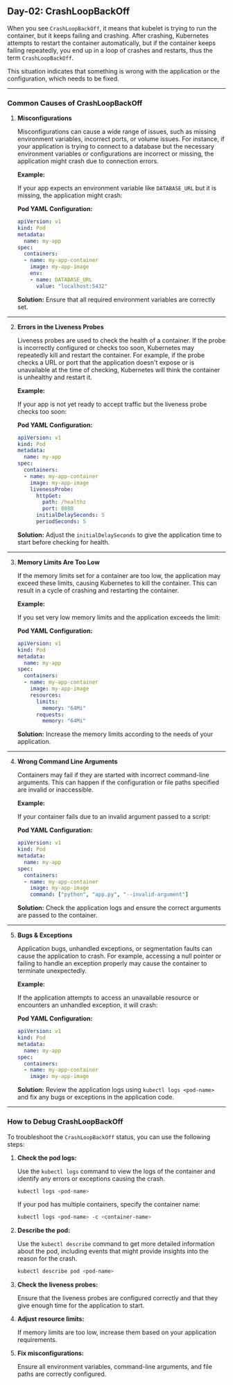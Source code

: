## Day-02: CrashLoopBackOff

When you see `CrashLoopBackOff`, it means that kubelet is trying to run the container, but it keeps failing and crashing. After crashing, Kubernetes attempts to restart the container automatically, but if the container keeps failing repeatedly, you end up in a loop of crashes and restarts, thus the term `CrashLoopBackOff`.

This situation indicates that something is wrong with the application or the configuration, which needs to be fixed.

---

### **Common Causes of CrashLoopBackOff**

1. **Misconfigurations**

   Misconfigurations can cause a wide range of issues, such as missing environment variables, incorrect ports, or volume issues. For instance, if your application is trying to connect to a database but the necessary environment variables or configurations are incorrect or missing, the application might crash due to connection errors.

   **Example:**

   If your app expects an environment variable like `DATABASE_URL` but it is missing, the application might crash:

   **Pod YAML Configuration:**

   ```yaml
   apiVersion: v1
   kind: Pod
   metadata:
     name: my-app
   spec:
     containers:
     - name: my-app-container
       image: my-app-image
       env:
       - name: DATABASE_URL
         value: "localhost:5432"
   ```

   **Solution:** Ensure that all required environment variables are correctly set.

---

2. **Errors in the Liveness Probes**

   Liveness probes are used to check the health of a container. If the probe is incorrectly configured or checks too soon, Kubernetes may repeatedly kill and restart the container. For example, if the probe checks a URL or port that the application doesn't expose or is unavailable at the time of checking, Kubernetes will think the container is unhealthy and restart it.

   **Example:**

   If your app is not yet ready to accept traffic but the liveness probe checks too soon:

   **Pod YAML Configuration:**

   ```yaml
   apiVersion: v1
   kind: Pod
   metadata:
     name: my-app
   spec:
     containers:
     - name: my-app-container
       image: my-app-image
       livenessProbe:
         httpGet:
           path: /healthz
           port: 8080
         initialDelaySeconds: 5
         periodSeconds: 5
   ```

   **Solution:** Adjust the `initialDelaySeconds` to give the application time to start before checking for health.

---

3. **Memory Limits Are Too Low**

   If the memory limits set for a container are too low, the application may exceed these limits, causing Kubernetes to kill the container. This can result in a cycle of crashing and restarting the container.

   **Example:**

   If you set very low memory limits and the application exceeds the limit:

   **Pod YAML Configuration:**

   ```yaml
   apiVersion: v1
   kind: Pod
   metadata:
     name: my-app
   spec:
     containers:
     - name: my-app-container
       image: my-app-image
       resources:
         limits:
           memory: "64Mi"
         requests:
           memory: "64Mi"
   ```

   **Solution:** Increase the memory limits according to the needs of your application.

---

4. **Wrong Command Line Arguments**

   Containers may fail if they are started with incorrect command-line arguments. This can happen if the configuration or file paths specified are invalid or inaccessible.

   **Example:**

   If your container fails due to an invalid argument passed to a script:

   **Pod YAML Configuration:**

   ```yaml
   apiVersion: v1
   kind: Pod
   metadata:
     name: my-app
   spec:
     containers:
     - name: my-app-container
       image: my-app-image
       command: ["python", "app.py", "--invalid-argument"]
   ```

   **Solution:** Check the application logs and ensure the correct arguments are passed to the container.

---

5. **Bugs & Exceptions**

   Application bugs, unhandled exceptions, or segmentation faults can cause the application to crash. For example, accessing a null pointer or failing to handle an exception properly may cause the container to terminate unexpectedly.

   **Example:**

   If the application attempts to access an unavailable resource or encounters an unhandled exception, it will crash:

   **Pod YAML Configuration:**

   ```yaml
   apiVersion: v1
   kind: Pod
   metadata:
     name: my-app
   spec:
     containers:
     - name: my-app-container
       image: my-app-image
   ```

   **Solution:** Review the application logs using `kubectl logs <pod-name>` and fix any bugs or exceptions in the application code.

---

### **How to Debug CrashLoopBackOff**

To troubleshoot the `CrashLoopBackOff` status, you can use the following steps:

1. **Check the pod logs:**

   Use the `kubectl logs` command to view the logs of the container and identify any errors or exceptions causing the crash.

   ```bash
   kubectl logs <pod-name>
   ```

   If your pod has multiple containers, specify the container name:

   ```bash
   kubectl logs <pod-name> -c <container-name>
   ```

2. **Describe the pod:**

   Use the `kubectl describe` command to get more detailed information about the pod, including events that might provide insights into the reason for the crash.

   ```bash
   kubectl describe pod <pod-name>
   ```

3. **Check the liveness probes:**

   Ensure that the liveness probes are configured correctly and that they give enough time for the application to start.

4. **Adjust resource limits:**

   If memory limits are too low, increase them based on your application requirements.

5. **Fix misconfigurations:**

   Ensure all environment variables, command-line arguments, and file paths are correctly configured.
